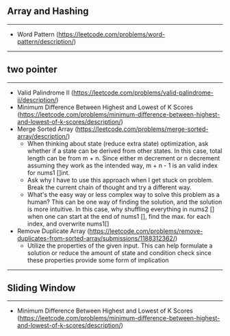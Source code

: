 ## Array and Hashing
---
- Word Pattern (https://leetcode.com/problems/word-pattern/description/)
---
## two pointer
---
- Valid Palindrome II (https://leetcode.com/problems/valid-palindrome-ii/description/)
- Minimum Difference Between Highest and Lowest of K Scores (https://leetcode.com/problems/minimum-difference-between-highest-and-lowest-of-k-scores/description/)
- Merge Sorted Array (https://leetcode.com/problems/merge-sorted-array/description/)
    - When thinking about state (reduce extra state) optimization, ask whether if a state can be derived from other states. In this case, total length can be from m + n. Since either m decrement or n decrement assuming they work as the intended way, m + n - 1 is an valid index for nums1 []int.
    - Ask why I have to use this approach when I get stuck on problem. Break the current chain of thought and try a different way.
    - What's the easy way or less complex way to solve this problem as a human? This can be one way of finding the solution, and the solution is more intuitive. In this case, why shuffling everything in nums2 [] when one can start at the end of nums1 [], find the max. for each index, and overwrite nums1[]
- Remove Duplicate Array (https://leetcode.com/problems/remove-duplicates-from-sorted-array/submissions/1188312362/)
    - Utilize the properties of the given input. This can help formulate a solution or reduce the amount of state and condition check since these properties provide some form of implication
---
## Sliding Window
---
- Minimum Difference Between Highest and Lowest of K Scores (https://leetcode.com/problems/minimum-difference-between-highest-and-lowest-of-k-scores/description/)
